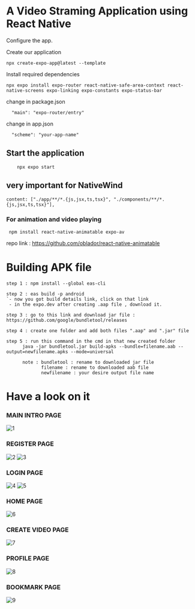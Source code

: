 # A Video Straming Application using React Native

Configure the app.

Create our application

```
npx create-expo-app@latest --template
```

Install required dependencies

```
npx expo install expo-router react-native-safe-area-context react-native-screens expo-linking expo-constants expo-status-bar
```

change in package.json

```
  "main": "expo-router/entry"
```

change in app.json

```
  "scheme": "your-app-name"
```

## Start the application

```
    npx expo start
```

## very important for NativeWind

```
content: ["./app/**/*.{js,jsx,ts,tsx}", "./components/**/*.{js,jsx,ts,tsx}"],
```

### For animation and video playing

```
 npm install react-native-animatable expo-av
```

repo link : https://github.com/oblador/react-native-animatable

# Building APK file

```
step 1 : npm install --global eas-cli

step 2 : eas build -p android
`- now you got build details link, click on that link
 - in the expo.dev after creating .aap file , download it.

step 3 : go to this link and download jar file :  https://github.com/google/bundletool/releases

step 4 : create one folder and add both files ".aap" and ".jar" file

step 5 : run this command in the cmd in that new created folder
      java -jar bundletool.jar build-apks --bundle=filename.aab --output=newfilename.apks --mode=universal

      note : bundletool : rename to downloaded jar file
             filename : rename to downloaded aab file
             newfilename : your desire output file name

```


# Have a look on it

### MAIN INTRO PAGE
![1](https://github.com/jayminDarji2003/form-validation-yup-formik/assets/122532790/d9431e01-6ca6-4c26-a1ad-8d1ae7d0800f)

### REGISTER PAGE
![2](https://github.com/jayminDarji2003/form-validation-yup-formik/assets/122532790/46b5596b-e0f8-4431-9e3e-c5fd5e574eac)
![3](https://github.com/jayminDarji2003/form-validation-yup-formik/assets/122532790/50df362b-e8e2-4c94-92e4-0041d5a668b1)

### LOGIN PAGE
![4](https://github.com/jayminDarji2003/form-validation-yup-formik/assets/122532790/d98964a0-c735-42b4-a9a8-048452019895)
![5](https://github.com/jayminDarji2003/form-validation-yup-formik/assets/122532790/5ab4e759-b676-498d-ab47-87646b2d4949)

### HOME PAGE
![6](https://github.com/jayminDarji2003/form-validation-yup-formik/assets/122532790/8ce7d1ea-45c4-4aa6-8ea3-ffe1d7d222b9)

### CREATE VIDEO PAGE
![7](https://github.com/jayminDarji2003/form-validation-yup-formik/assets/122532790/91d557fd-1800-4e76-a6f4-e19a041b1024)


### PROFILE PAGE
![8](https://github.com/jayminDarji2003/form-validation-yup-formik/assets/122532790/edef2d3c-f738-464a-a397-8b9418a76151)

### BOOKMARK PAGE
![9](https://github.com/jayminDarji2003/form-validation-yup-formik/assets/122532790/ff05524d-d631-4c49-bb73-7c413a0225b5)




